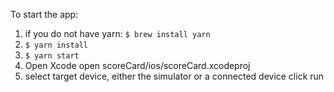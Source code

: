 To start the app:
1. if you do not have yarn: ```$ brew install yarn```
1. ```$ yarn install```
1. ```$ yarn start```
1. Open Xcode open scoreCard/ios/scoreCard.xcodeproj
1. select target device, either the simulator or a connected device
click run

